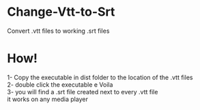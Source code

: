 # Change-Vtt-to-Srt
Convert .vtt files to working .srt files

# How! 
1- Copy the executable in dist folder to the location of the .vtt files  
2- double click the executable e Voila  
3- you will find a .srt file created next to every .vtt file   
it works on any media player   
